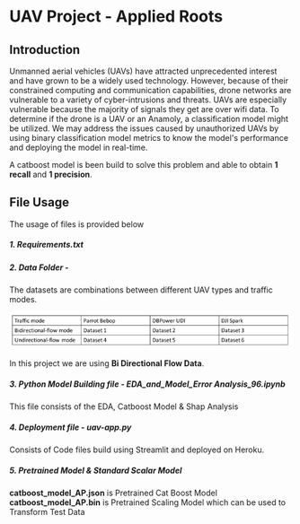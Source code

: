# UAV Project - Applied Roots

## Introduction

Unmanned aerial vehicles (UAVs) have attracted unprecedented interest and have grown to be a widely used technology. However, because of their constrained computing and communication capabilities, drone networks are vulnerable to a variety of cyber-intrusions and threats. UAVs are especially vulnerable because the majority of signals they get are over wifi data. To determine if the drone is a UAV or an Anamoly, a classification model might be utilized. We may address the issues caused by unauthorized UAVs by using binary classification model metrics to know the model's performance and deploying the model in real-time.

A catboost model is been build to solve this problem and able to obtain **1 recall** and **1 precision**. 

## File Usage

The usage of files is provided below 

##### 1. Requirements.txt 

##### 2. Data Folder - 

The datasets are combinations between different UAV types and traffic modes.

![Image](Capture.PNG)

In this project we are using **Bi Directional Flow Data**.

##### 3. Python Model Building file - **EDA_and_Model_Error Analysis_96.ipynb**

This file consists of the EDA, Catboost Model & Shap Analysis

##### 4. Deployment file - **uav-app.py**

Consists of Code files build using Streamlit and deployed on Heroku.

##### 5. Pretrained Model & Standard Scalar Model

**catboost_model_AP.json** is Pretrained Cat Boost Model
**catboost_model_AP.bin** is Pretrained Scaling Model which can be used to Transform Test Data
